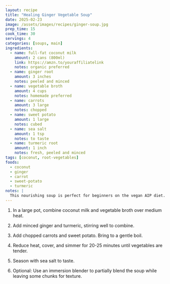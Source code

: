 ```yaml
---
layout: recipe
title: "Healing Ginger Vegetable Soup"
date: 2025-02-23
image: /assets/images/recipes/ginger-soup.jpg
prep_time: 15
cook_time: 30
servings: 4
categories: [soups, main]
ingredients:
  - name: full-fat coconut milk
    amount: 2 cans (800ml)
    link: https://amzn.to/youraffiliatelink
    notes: organic preferred
  - name: ginger root
    amount: 3 inches
    notes: peeled and minced
  - name: vegetable broth
    amount: 4 cups
    notes: homemade preferred
  - name: carrots
    amount: 3 large
    notes: chopped
  - name: sweet potato
    amount: 1 large
    notes: cubed
  - name: sea salt
    amount: 1 tsp
    notes: to taste
  - name: turmeric root
    amount: 1 inch
    notes: fresh, peeled and minced
tags: [coconut, root-vegetables]
foods:
  - coconut
  - ginger
  - carrot
  - sweet-potato
  - turmeric
notes: |
  This nourishing soup is perfect for beginners on the vegan AIP diet. All ingredients are fully compliant and the ginger helps with digestion. Make a larger batch and freeze portions for later use.
---
```

1. In a large pot, combine coconut milk and vegetable broth over medium heat.

2. Add minced ginger and turmeric, stirring well to combine.

3. Add chopped carrots and sweet potato. Bring to a gentle boil.

4. Reduce heat, cover, and simmer for 20-25 minutes until vegetables are tender.

5. Season with sea salt to taste.

6. Optional: Use an immersion blender to partially blend the soup while leaving some chunks for texture.
